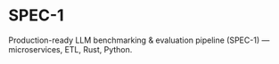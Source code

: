 # SPEC-1
Production-ready LLM benchmarking &amp; evaluation pipeline (SPEC-1) — microservices, ETL, Rust, Python.

